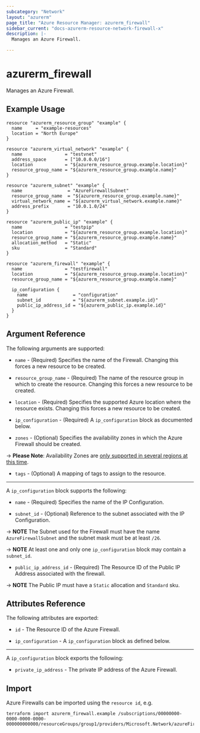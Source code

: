 ```yaml
---
subcategory: "Network"
layout: "azurerm"
page_title: "Azure Resource Manager: azurerm_firewall"
sidebar_current: "docs-azurerm-resource-network-firewall-x"
description: |-
  Manages an Azure Firewall.

---
```


# azurerm_firewall

Manages an Azure Firewall.

## Example Usage

```hcl
resource "azurerm_resource_group" "example" {
  name     = "example-resources"
  location = "North Europe"
}

resource "azurerm_virtual_network" "example" {
  name                = "testvnet"
  address_space       = ["10.0.0.0/16"]
  location            = "${azurerm_resource_group.example.location}"
  resource_group_name = "${azurerm_resource_group.example.name}"
}

resource "azurerm_subnet" "example" {
  name                 = "AzureFirewallSubnet"
  resource_group_name  = "${azurerm_resource_group.example.name}"
  virtual_network_name = "${azurerm_virtual_network.example.name}"
  address_prefix       = "10.0.1.0/24"
}

resource "azurerm_public_ip" "example" {
  name                = "testpip"
  location            = "${azurerm_resource_group.example.location}"
  resource_group_name = "${azurerm_resource_group.example.name}"
  allocation_method   = "Static"
  sku                 = "Standard"
}

resource "azurerm_firewall" "example" {
  name                = "testfirewall"
  location            = "${azurerm_resource_group.example.location}"
  resource_group_name = "${azurerm_resource_group.example.name}"

  ip_configuration {
    name                 = "configuration"
    subnet_id            = "${azurerm_subnet.example.id}"
    public_ip_address_id = "${azurerm_public_ip.example.id}"
  }
}
```

## Argument Reference

The following arguments are supported:

* `name` - (Required) Specifies the name of the Firewall. Changing this forces a new resource to be created.

* `resource_group_name` - (Required) The name of the resource group in which to create the resource. Changing this forces a new resource to be created.

* `location` - (Required) Specifies the supported Azure location where the resource exists. Changing this forces a new resource to be created.

* `ip_configuration` - (Required) A `ip_configuration` block as documented below.

* `zones` - (Optional) Specifies the availability zones in which the Azure Firewall should be created.

-> **Please Note**: Availability Zones are [only supported in several regions at this time](https://docs.microsoft.com/en-us/azure/availability-zones/az-overview).

* `tags` - (Optional) A mapping of tags to assign to the resource.

---

A `ip_configuration` block supports the following:

* `name` - (Required) Specifies the name of the IP Configuration.

* `subnet_id` - (Optional) Reference to the subnet associated with the IP Configuration.

-> **NOTE** The Subnet used for the Firewall must have the name `AzureFirewallSubnet` and the subnet mask must be at least `/26`.

-> **NOTE** At least one and only one `ip_configuration` block may contain a `subnet_id`.

* `public_ip_address_id` - (Required) The Resource ID of the Public IP Address associated with the firewall.

-> **NOTE** The Public IP must have a `Static` allocation and `Standard` sku.

## Attributes Reference

The following attributes are exported:

* `id` - The Resource ID of the Azure Firewall.

* `ip_configuration` - A `ip_configuration` block as defined below.

---

A `ip_configuration` block exports the following:

* `private_ip_address` - The private IP address of the Azure Firewall.

## Import

Azure Firewalls can be imported using the `resource id`, e.g.

```shell
terraform import azurerm_firewall.example /subscriptions/00000000-0000-0000-0000-000000000000/resourceGroups/group1/providers/Microsoft.Network/azureFirewalls/testfirewall
```
